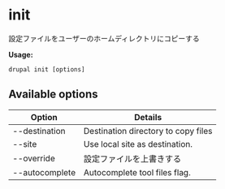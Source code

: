 # init
設定ファイルをユーザーのホームディレクトリにコピーする

**Usage:**
```
drupal init [options]
```

## Available options
Option | Details
-------|-------------
--destination | Destination directory to copy files
--site | Use local site as destination.
--override | 設定ファイルを上書きする
--autocomplete | Autocomplete tool files flag.
